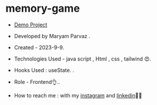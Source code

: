 # memory-game
- [Demo Project](https://maryamparvaz.github.io/memory-game/)

- Developed by Maryam Parvaz .

- Created - 2023-9-9.

- Technologies Used - java script , Html , css , tailwind 😍.

- Hooks Used : useState. .

- Role - Frontend👌..

- How to reach me : with my [instagram](https://www.instagram.com/maryamparvaz_web) and [linkedin](https://www.linkedin.com/in/maryam-parvaz-3687b327a/)👩‍💻
